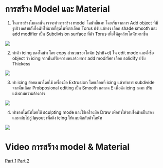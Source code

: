 # การสร้าง Model และ Material
1. ในการสร้างโมเดลนั้น เราจะทำการสร้าง model โดนัทขึ้นมา โดยเริ่มจากการ Add object ที่มีรูปร่างคล้ายกับโดนัทให้มากที่สุดในที่เราเลือก Torus ปรับแก้ทรง เลือก shade smooth และ add modifier เป็น Subdivision surface ที่ตัว Torus เพื่อให้ดูคล้ายโดนัทมากขึ้น 

  ![](images/donut1.png)

2. ทำตัว icing ของโดนัท โดย copy ส่วนบนของโดนัท (shif+d) ใน edit mode และตั้งชื่อ object ว่า icing จากนั้นปรับความหนาด้วยการ add modifier เลือก solidify ปรับ Thickess 

  ![](images/donut2.png)

3. ทำ icing ย้อยลงมาโดยใช้ เครื่องมือ Extrusion โดยเลือกที่ icing แล้วทำการ subdivide จากนั้นเลือก Probposional editing เป็น Smooth และกด E เพื่อดัง icing ลงมา ปรับแต่งตามความต้องการ

  ![](images/donut3.png)

4. ทำขอบโดนัทโดยใช้ sculpting mode และใช้เครื่องมือ Draw เพื่อทำให้รอบโดนัทเป็นร่อง และกลับไปสู่ layout เพื่อดึง icing ให้แนบติดกับตัวโดนัท

  ![](images/donut4.png)

# Video การสร้าง model & Material
[Part 1](https://youtu.be/wDvkaw0JKzA)
[Part 2](https://youtu.be/i-4ih3UeJNA)
